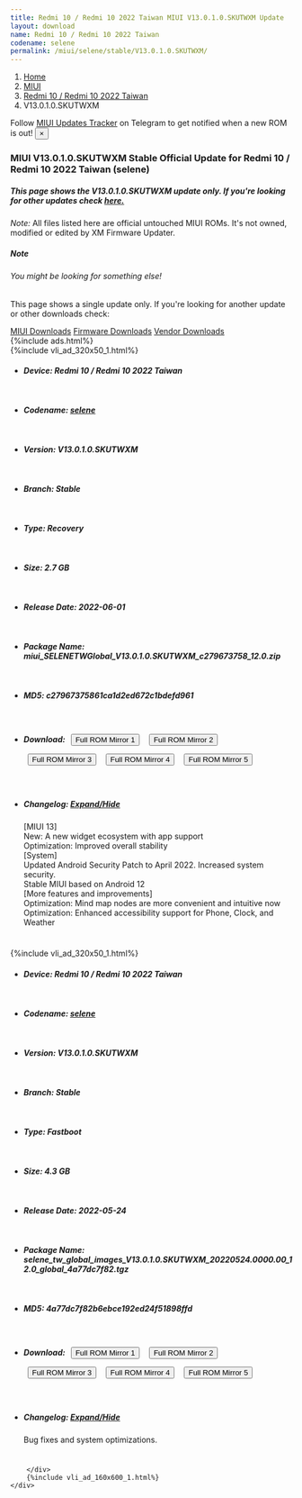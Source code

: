 ```yaml
---
title: Redmi 10 / Redmi 10 2022 Taiwan MIUI V13.0.1.0.SKUTWXM Update
layout: download
name: Redmi 10 / Redmi 10 2022 Taiwan
codename: selene
permalink: /miui/selene/stable/V13.0.1.0.SKUTWXM/
---
```

<nav aria-label="breadcrumb">
    <ol class="breadcrumb">
        <li class="breadcrumb-item"><a href="/">Home</a></li>
        <li class="breadcrumb-item"><a href="/miui/">MIUI</a></li>
        <li class="breadcrumb-item"><a href="/miui/selene/">Redmi 10 / Redmi 10 2022 Taiwan</a></li>
        <li class="breadcrumb-item active" aria-current="page">V13.0.1.0.SKUTWXM</li>
    </ol>
</nav>
<div class="alert alert-primary alert-dismissible fade show" role="alert">
    Follow <a href="https://t.me/MIUIUpdatesTracker" class="alert-link">MIUI Updates Tracker</a> on Telegram to get
    notified when a new ROM is out!
    <button type="button" class="close" data-dismiss="alert" aria-label="Close">
        <span aria-hidden="true">&times;</span>
    </button>
</div>
<div class="col-12 mx-auto">
    <h3 class="title bg-light p-2 rounded">MIUI V13.0.1.0.SKUTWXM Stable Official Update for Redmi 10 / Redmi 10 2022 Taiwan (selene)</h3>
    <h5>This page shows the V13.0.1.0.SKUTWXM update only. If you're looking for other updates check
        <a href="/miui/selene/">here.</a></h5>
    <p><i>Note: </i>All files listed here are official untouched MIUI ROMs.
        It's not owned, modified or edited by XM Firmware Updater.</p>
    <div class="card">
        <div class="card-body">
            <h5 class="card-title">Note</h5>
            <h6 class="card-subtitle mb-2 text-muted">You might be looking for something else!</h6>
            <p class="card-text">This page shows a single update only.
                If you're looking for another update or other downloads check:</p>
            <a href="/miui/" class="card-link">MIUI Downloads</a>
            <a href="/firmware/" class="card-link">Firmware Downloads</a>
            <a href="/vendor/" class="card-link">Vendor Downloads</a>
        </div>
    </div>
    {%include ads.html%}
    <div class="row justify-content-center">
        <div class="col-10" id="downloads">
                    <div class="card card-body">
            {%include vli_ad_320x50_1.html%}
            <ul class="list-unstyled">
                <li style="padding-bottom: 10px;">
                    <h5><b>Device: </b>Redmi 10 / Redmi 10 2022 Taiwan</h5>
                </li>
                <li style="padding-bottom: 10px;">
                    <h5><b>Codename: </b> <a href="/miui/selene/" target="_blank">selene</a> </h5>
                </li>
                <li style="padding-bottom: 10px;">
                    <h5><b>Version: </b>V13.0.1.0.SKUTWXM</h5>
                </li>
                <li style="padding-bottom: 10px;">
                    <h5><b>Branch: </b>Stable</h5>
                </li>
                <li style="padding-bottom: 10px;">
                    <h5><b>Type: </b>Recovery</h5>
                </li>
                <li style="padding-bottom: 10px;">
                    <h5><b>Size: </b>2.7 GB</h5>
                </li>
                <li style="padding-bottom: 10px;">
                    <h5><b>Release Date: </b>2022-06-01</h5>
                </li>
                <li style="padding-bottom: 10px;">
                    <h5><b>Package Name: </b><span id="filename" class="text-dark">miui_SELENETWGlobal_V13.0.1.0.SKUTWXM_c279673758_12.0.zip</span></h5>
                </li>
                <li style="padding-bottom: 10px;">
                    <h5><b>MD5: </b><span id="md5" class="text-muted">c27967375861ca1d2ed672c1bdefd961</span></h5>
                </li>
                <li style="padding-bottom: 10px;">
                    <h5><b>Download: </b> <button type="button" id="download" class="btn btn-primary" style="margin: 7px;" onclick="window.open('https://cdnorg.d.miui.com/V13.0.1.0.SKUTWXM/miui_SELENETWGlobal_V13.0.1.0.SKUTWXM_c279673758_12.0.zip', '_blank');"><i class="fa fa-download"></i> Full ROM Mirror 1</button> <button type="button" id="download" class="btn btn-primary" style="margin: 7px;" onclick="window.open('https://bkt-sgp-miui-ota-update-alisgp.oss-ap-southeast-1.aliyuncs.com/V13.0.1.0.SKUTWXM/miui_SELENETWGlobal_V13.0.1.0.SKUTWXM_c279673758_12.0.zip', '_blank');"><i class="fa fa-download"></i> Full ROM Mirror 2</button> <button type="button" id="download" class="btn btn-primary" style="margin: 7px;" onclick="window.open('https://bn.d.miui.com/V13.0.1.0.SKUTWXM/miui_SELENETWGlobal_V13.0.1.0.SKUTWXM_c279673758_12.0.zip', '_blank');"><i class="fa fa-download"></i> Full ROM Mirror 3</button> <button type="button" id="download" class="btn btn-primary" style="margin: 7px;" onclick="window.open('https://bigota.d.miui.com/V13.0.1.0.SKUTWXM/miui_SELENETWGlobal_V13.0.1.0.SKUTWXM_c279673758_12.0.zip', '_blank');"><i class="fa fa-download"></i> Full ROM Mirror 4</button> <button type="button" id="download" class="btn btn-primary" style="margin: 7px;" onclick="window.open('https://hugeota.d.miui.com/V13.0.1.0.SKUTWXM/miui_SELENETWGlobal_V13.0.1.0.SKUTWXM_c279673758_12.0.zip', '_blank');"><i class="fa fa-download"></i> Full ROM Mirror 5</button></h5>
                </li>
                <li style="padding-bottom: 10px;">
                    <h5><b>Changelog: </b><a href="#selene_1_changelog" data-toggle="collapse" role="button"
                            aria-expanded="false" aria-controls="selene_1_changelog"> <i class="fa fa-arrow-down"
                                aria-hidden="true"></i> Expand/Hide</a></h5>
                    <div class="collapse" id="selene_1_changelog">
                        <p id="changelog_text">[MIUI 13]<br>New: A new widget ecosystem with app support<br>Optimization: Improved overall stability<br>[System]<br>Updated Android Security Patch to April 2022. Increased system security.<br>Stable MIUI based on Android 12<br>[More features and improvements]<br>Optimization: Mind map nodes are more convenient and intuitive now<br>Optimization: Enhanced accessibility support for Phone, Clock, and Weather</p>
                    </div>
                </li>
            </ul>
        </div>
        <div class="card card-body">
            {%include vli_ad_320x50_1.html%}
            <ul class="list-unstyled">
                <li style="padding-bottom: 10px;">
                    <h5><b>Device: </b>Redmi 10 / Redmi 10 2022 Taiwan</h5>
                </li>
                <li style="padding-bottom: 10px;">
                    <h5><b>Codename: </b> <a href="/miui/selene/" target="_blank">selene</a> </h5>
                </li>
                <li style="padding-bottom: 10px;">
                    <h5><b>Version: </b>V13.0.1.0.SKUTWXM</h5>
                </li>
                <li style="padding-bottom: 10px;">
                    <h5><b>Branch: </b>Stable</h5>
                </li>
                <li style="padding-bottom: 10px;">
                    <h5><b>Type: </b>Fastboot</h5>
                </li>
                <li style="padding-bottom: 10px;">
                    <h5><b>Size: </b>4.3 GB</h5>
                </li>
                <li style="padding-bottom: 10px;">
                    <h5><b>Release Date: </b>2022-05-24</h5>
                </li>
                <li style="padding-bottom: 10px;">
                    <h5><b>Package Name: </b><span id="filename" class="text-dark">selene_tw_global_images_V13.0.1.0.SKUTWXM_20220524.0000.00_12.0_global_4a77dc7f82.tgz</span></h5>
                </li>
                <li style="padding-bottom: 10px;">
                    <h5><b>MD5: </b><span id="md5" class="text-muted">4a77dc7f82b6ebce192ed24f51898ffd</span></h5>
                </li>
                <li style="padding-bottom: 10px;">
                    <h5><b>Download: </b> <button type="button" id="download" class="btn btn-primary" style="margin: 7px;" onclick="window.open('https://cdnorg.d.miui.com/V13.0.1.0.SKUTWXM/selene_tw_global_images_V13.0.1.0.SKUTWXM_20220524.0000.00_12.0_global_4a77dc7f82.tgz', '_blank');"><i class="fa fa-download"></i> Full ROM Mirror 1</button> <button type="button" id="download" class="btn btn-primary" style="margin: 7px;" onclick="window.open('https://bkt-sgp-miui-ota-update-alisgp.oss-ap-southeast-1.aliyuncs.com/V13.0.1.0.SKUTWXM/selene_tw_global_images_V13.0.1.0.SKUTWXM_20220524.0000.00_12.0_global_4a77dc7f82.tgz', '_blank');"><i class="fa fa-download"></i> Full ROM Mirror 2</button> <button type="button" id="download" class="btn btn-primary" style="margin: 7px;" onclick="window.open('https://bn.d.miui.com/V13.0.1.0.SKUTWXM/selene_tw_global_images_V13.0.1.0.SKUTWXM_20220524.0000.00_12.0_global_4a77dc7f82.tgz', '_blank');"><i class="fa fa-download"></i> Full ROM Mirror 3</button> <button type="button" id="download" class="btn btn-primary" style="margin: 7px;" onclick="window.open('https://bigota.d.miui.com/V13.0.1.0.SKUTWXM/selene_tw_global_images_V13.0.1.0.SKUTWXM_20220524.0000.00_12.0_global_4a77dc7f82.tgz', '_blank');"><i class="fa fa-download"></i> Full ROM Mirror 4</button> <button type="button" id="download" class="btn btn-primary" style="margin: 7px;" onclick="window.open('https://hugeota.d.miui.com/V13.0.1.0.SKUTWXM/selene_tw_global_images_V13.0.1.0.SKUTWXM_20220524.0000.00_12.0_global_4a77dc7f82.tgz', '_blank');"><i class="fa fa-download"></i> Full ROM Mirror 5</button></h5>
                </li>
                <li style="padding-bottom: 10px;">
                    <h5><b>Changelog: </b><a href="#selene_2_changelog" data-toggle="collapse" role="button"
                            aria-expanded="false" aria-controls="selene_2_changelog"> <i class="fa fa-arrow-down"
                                aria-hidden="true"></i> Expand/Hide</a></h5>
                    <div class="collapse" id="selene_2_changelog">
                        <p id="changelog_text">Bug fixes and system optimizations.</p>
                    </div>
                </li>
            </ul>
        </div>

        </div>
        {%include vli_ad_160x600_1.html%}
    </div>
</div>
